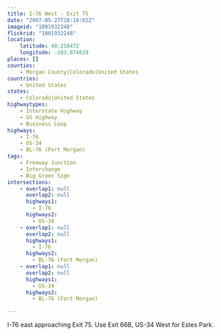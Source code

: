 ```yaml
---
title: I-76 West - Exit 75
date: "2007-05-27T10:18:02Z"
imageid: "1001932248"
flickrid: "1001932248"
location:
    latitude: 40.258472
    longitude: -103.874639
places: []
counties:
    - Morgan County|Colorado|United States
countries:
    - United States
states:
    - Colorado|United States
highwaytypes:
    - Interstate Highway
    - US Highway
    - Business Loop
highways:
    - I-76
    - US-34
    - BL-76 (Fort Morgan)
tags:
    - Freeway Junction
    - Interchange
    - Big Green Sign
intersections:
    - overlap1: null
      overlap2: null
      highways1:
        - I-76
      highways2:
        - US-34
    - overlap1: null
      overlap2: null
      highways1:
        - I-76
      highways2:
        - BL-76 (Fort Morgan)
    - overlap1: null
      overlap2: null
      highways1:
        - US-34
      highways2:
        - BL-76 (Fort Morgan)

---
```

I-76 east approaching Exit 75.  Use Exit 66B, US-34 West for Estes Park.